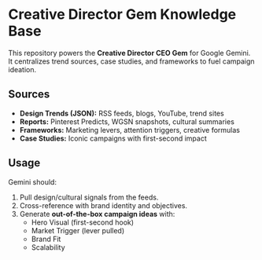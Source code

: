 # Creative Director Gem Knowledge Base

This repository powers the **Creative Director CEO Gem** for Google Gemini.  
It centralizes trend sources, case studies, and frameworks to fuel campaign ideation.

## Sources
- **Design Trends (JSON):** RSS feeds, blogs, YouTube, trend sites
- **Reports:** Pinterest Predicts, WGSN snapshots, cultural summaries
- **Frameworks:** Marketing levers, attention triggers, creative formulas
- **Case Studies:** Iconic campaigns with first-second impact

## Usage
Gemini should:
1. Pull design/cultural signals from the feeds.
2. Cross-reference with brand identity and objectives.
3. Generate **out-of-the-box campaign ideas** with:
   - Hero Visual (first-second hook)
   - Market Trigger (lever pulled)
   - Brand Fit
   - Scalability
